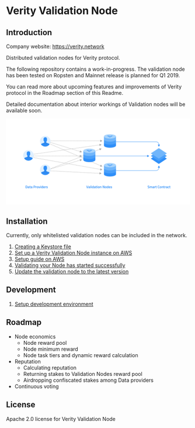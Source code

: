 # Verity Validation Node

## Introduction

Company website: https://verity.network

Distributed validation nodes for Verity protocol.

The following repository contains a work-in-progress. The validation node has been tested on Ropsten and Mainnet release is planned for Q1 2019.

You can read more about upcoming features and improvements of Verity protocol in the Roadmap section of this Readme.

Detailed documentation about interior workings of Validation nodes will be available soon.

![Verity Network](verity-network.png)

## Installation

Currently, only whitelisted validation nodes can be included in the network.

1. [Creating a Keystore file](https://github.com/verity-network/validation-node/wiki/Creating-a-Keystore-file)
1. [Set up a Verity Validation Node instance on AWS](https://github.com/verity-network/validation-node/wiki/Set-up-a-Verity-Validation-Node-instance-on-AWS)
1. [Setup guide on AWS](https://github.com/verity-network/validation-node/wiki/Setup-guide-on-AWS)
1. [Validating your Node has started successfully](https://github.com/verity-network/validation-node/wiki/validating-your-Node-has-started-successfully)
1. [Update the validation node to the latest version](https://github.com/verity-network/validation-node/wiki/Update-the-validation-node-to-the-latest-version)

## Development
1. [Setup development environment](https://github.com/verity-network/validation-node/wiki/Setup-development-environment)


## Roadmap
 - Node economics
    - Node reward pool
    - Node minimum reward
    - Node task tiers and dynamic reward calculation
 - Reputation
    - Calculating reputation
    - Returning  stakes to Validation Nodes reward pool 
    - Airdropping confiscated stakes among Data providers
 - Continuous voting


## License

Apache 2.0 license for Verity Validation Node
